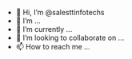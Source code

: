 - 👋 Hi, I’m @salesttinfotechs
- 👀 I’m  ...
- 🌱 I’m currently ...
- 💞️ I’m looking to collaborate on ...
- 📫 How to reach me ...

<!---
salesttinfotechs/salesttinfotechs is a ✨ special ✨ repository because its `README.md` (this file) appears on your GitHub profile.
You can click the Preview link to take a look at your changes.
--->
